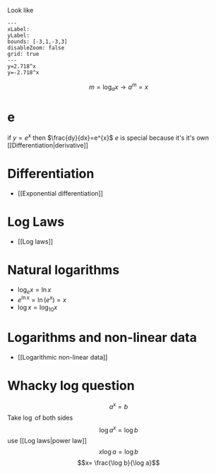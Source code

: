 Look like
```functionplot
---
xLabel: 
yLabel: 
bounds: [-3,1,-3,3]
disableZoom: false
grid: true
---
y=2.718^x
y=-2.718^x
```
$$m=\log_{a}{x} \rightarrow a^{m}=x$$
# e
if $y=e^x$ then $\frac{dy}{dx}=e^{x}$ 
$e$ is special because it's it's own [[Differentiation|derivative]]
# Differentiation
- [[Exponential differentiation]]
# Log Laws
- [[Log laws]]
# Natural logarithms
- $\log_{e}x=\ln x$
- $e^{\ln x}= \ln(e^{x})=x$
- $\log x=\log_{10} x$ 
# Logarithms and non-linear data
- [[Logarithmic non-linear data]]
# Whacky log question
$$a^{x}=b$$
Take $\log$ of both sides
$$\log a^{x}=\log b$$
use [[Log laws|power law]] 
$$x \log a=\log b$$
$$x= \frac{\log b}{\log a}$$

